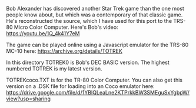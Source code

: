 Bob Alexander has discovered another Star Trek game than the one most people know about, but which was a contemporary of that classic game.  He's reconstructed the source, which I have used for this port to the TRS-80 Micro Color Computer.
Here's Bob's video: https://youtu.be/1Q_4k41Y7eM

The game can be played online using a Javascript emulator for the TRS-80 MC-10 here:
https://archive.org/details/TOTREK

In this directory TOTREK0 is Bob's DEC BASIC version.  The highest numbered TOTREK is my latest version.

TOTREKcoco.TXT is for the TR-80 Color Computer.  You can also get this version on a .DSK file for loading into an Coco emulator here:
https://drive.google.com/file/d/1YBIQLeaLne2KTPrkkBW3SMEguSxYgbpW/view?usp=sharing
